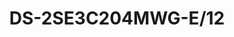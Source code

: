 ---
id: 2
title: "DS-2SE3C204MWG-E/12"
subTitle: "TandemVu 2MP+2MP 4X POE PTZ Network Camera"
category: "PTZ Camera"
imgCard: "/src/assets/images/ptzcamera/DS-2SE3C204MWG-E12/DS-2SE3C204MWG-E12-1.png"
imgAlt: "DS-2SE3C204MWG-E/12"
thumbnails: [
  "/src/assets/images/ptzcamera/DS-2SE3C204MWG-E12/DS-2SE3C204MWG-E12-1.png"
]
features: [
  "2 MP resolution for high-quality imaging",
  "Powered-by-DarkFighter technology for superior low-light performance",
  "4× optical zoom and 16× digital zoom for detailed area coverage",
  "Supports WDR, HLC, BLC, 3D DNR, defog, and regional exposure/focus",
  "12V DC & PoE+ support for flexible installation",
  "Human and vehicle detection for enhanced security",
]
specifications: {
  Camera: {
    Image_Sensor: "[Bullet channel]: 1/2.8\" Progressive Scan CMOS; [PTZ channel]: 1/2.8\" progressive scan CMOS",
    Min_Illumination: "[Bullet channel]: Color: 0.03 Lux @ (F2.0, AGC ON), B/W: 0.01 Lux @ (F2.0, AGC ON), 0 Lux with IR; [PTZ channel]: Color: 0.01 Lux @ (F1.5, AGC ON), B/W: 0.005Lux @ (F1.5, AGC ON), 0 Lux with IR",
    Shutter_Speed: "1 s to 1/30,000 s",
    Slow_Shutter: "Yes",
    Day_Night: "ICR",
    Zoom: "[PTZ channel] 4 × optical, 16 × digital",
    Max_Resolution: "[Bullet channel] 1920 × 1080, [PTZ channel] 1920 × 1080"
  },
  Lens: {
    Focus: "Auto, Manual, Semi-auto",
    Focal_Length: "[Bullet channel]: 2.8 mm; [PTZ channel]: 2.8 to 12 mm, 4 × optical",
    Zoom_Speed: "[PTZ channel]: approx. 3.3 s",
    FOV: "[Bullet channel] Horizontal: 104.9°, Vertical: 57.9°, Diagonal: 122.8°; [PTZ channel] Horizontal: 92° to 33°, Vertical: 49° to 18.2°, Diagonal: 104° to 37.7°",
    Aperture: "[Bullet channel] F2.0, [PTZ channel] F1.5 to F2.9"
  },
  Video: {
    Region_of_Interest: "1 fixed region for main stream",
    Main_Stream: "Bullet_Channel: 50 Hz: 25 fps (640 × 480, 640 × 360), 60 Hz: 30 fps (640 × 480, 640 × 360);
                   PTZ_Channel: 50 Hz: 25 fps (640 × 480, 640 × 360), 60 Hz: 30 fps (640 × 480, 640 × 360)",
    Sub_Stream: "Bullet_Channel: 50 Hz: 25 fps (1920 × 1080, 1280 × 720), 60 Hz: 30 fps (1920 × 1080, 1280 × 720);
                  PTZ_Channel: 50 Hz: 25 fps (1920 × 1080, 1280 × 720), 60 Hz: 30 fps (1920 × 1080, 1280 × 720)",
    Third_Stream: "Bullet_Channel: 50 Hz: 25 fps (1280 × 720, 640 × 480, 640 × 360), 60 Hz: 30 fps (1280 × 720, 640 × 480, 640 × 360);
                    PTZ_Channel: 50 Hz: 25 fps (1280 × 720, 640 × 480, 640 × 360), 60 Hz: 30 fps (1280 × 720, 640 × 480, 640 × 360)",
    Video_Compression: "H.265, H.264, MJPEG",
    Video_Bit_Rate: "32 kbps to 16,384 kbps",
    H264_Type: "Main Profile, Baseline Profile, High Profile",
    H265_Type: "Main Profile",
    Scalable_Video_Coding: "Yes"
  },
  Audio: {
    Audio_Compression: "G.711, G.722.1, G.726, MP2L2, PCM, MP3, AAC",
    Audio_Bit_Rate: "MP2L2: 32-160 kbps; AAC: 16, 32, 64 kbps; MP3: 8-160 kbps",
    Audio_Sampling_Rate: "MP2L2: 16 kHz, AAC-LC: 16 kHz, PCM: 8 kHz, 16 kHz, MP3: 8 kHz, 16 kHz",
    Environment_Noise_Filtering: "Yes"
  }
}
---